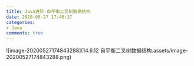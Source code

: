 ```yaml
---
title: Java进阶-自平衡二叉树数据结构
date: 2020-05-27 17:48:37
categories:
- Java
comments: true
---
```


![image-20200527174843288](14.6.12 自平衡二叉树数据结构.assets/image-20200527174843288.png)